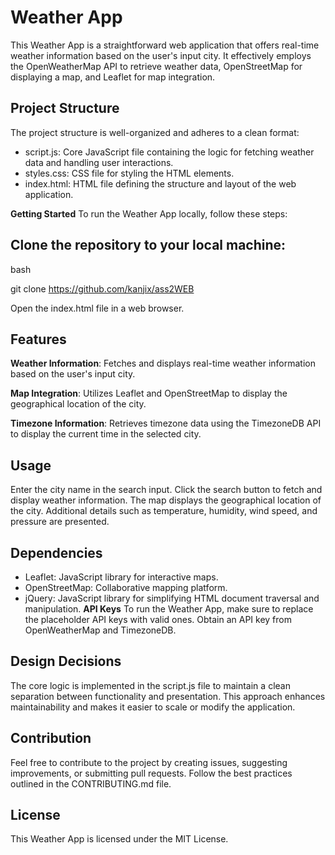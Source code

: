 # Weather App
This Weather App is a straightforward web application that offers real-time weather information based on the user's input city. It effectively employs the OpenWeatherMap API to retrieve weather data, OpenStreetMap for displaying a map, and Leaflet for map integration.

## Project Structure
The project structure is well-organized and adheres to a clean format:

- script.js: Core JavaScript file containing the logic for fetching weather data and handling user interactions.
- styles.css: CSS file for styling the HTML elements.
- index.html: HTML file defining the structure and layout of the web application.

**Getting Started**
To run the Weather App locally, follow these steps:

## Clone the repository to your local machine:

bash

git clone <https://github.com/kanjix/ass2WEB>

Open the index.html file in a web browser.

## Features
**Weather Information**: Fetches and displays real-time weather information based on the user's input city.

**Map Integration**: Utilizes Leaflet and OpenStreetMap to display the geographical location of the city.

**Timezone Information**: Retrieves timezone data using the TimezoneDB API to display the current time in the selected city.

## Usage 
Enter the city name in the search input.
Click the search button to fetch and display weather information.
The map displays the geographical location of the city.
Additional details such as temperature, humidity, wind speed, and pressure are presented.
## Dependencies
- Leaflet: JavaScript library for interactive maps.
- OpenStreetMap: Collaborative mapping platform.
- jQuery: JavaScript library for simplifying HTML document traversal and manipulation.
**API Keys**
To run the Weather App, make sure to replace the placeholder API keys with valid ones. Obtain an API key from OpenWeatherMap and TimezoneDB.

## Design Decisions
The core logic is implemented in the script.js file to maintain a clean separation between functionality and presentation. This approach enhances maintainability and makes it easier to scale or modify the application.

## Contribution
Feel free to contribute to the project by creating issues, suggesting improvements, or submitting pull requests. Follow the best practices outlined in the CONTRIBUTING.md file.

## License
This Weather App is licensed under the MIT License.
